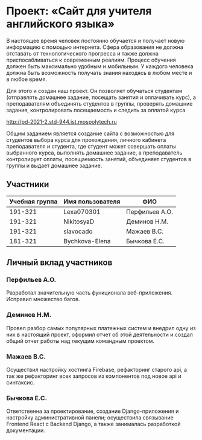 # Проект: «Сайт для учителя английского языка»

В настоящее время человек постоянно обучается и получает новую информацию с помощью интернета. Сфера образования не должна отставать от технологического прогресса и также должна приспосабливаться к современным реалиям. Процесс обучения должен быть максимально удобным и мобильным. У каждого человека должна быть возможность получать знания находясь в любом месте и в любое время.

Для этого и создан наш проект. Он позволяет обучаться студентам (отправлять домашнее задание, посещать занятия и оплачивать курс), а преподавателям объединять студентов в группы, проверять домашние задания, контролировать посещаемость и следить за оплатой курса

http://pd-2021-2.std-944.ist.mospolytech.ru

Общим заданием является создание сайта с возможностью для студентов выбора курса для прохождения, личного кабинета преподавателя и студента, где студент может совершать оплаты выбранного курса, выполнять домашнее задание, а преподаватель контролирует оплаты, посещаемость занятий,  объединяет студентов в группы и выдает домашнее задание.

## Участники

| Учебная группа | Имя пользователя | ФИО                      |
|----------------|------------------|--------------------------|
| 191-321        | Lexa070301       | Перфильев А.О.           |
| 191-321        | NikitosyaD       | Деминов Н.М.             |
| 191-321        | slavocado        | Мажаев В.С.              |
| 181-321        | Bychkova-Elena   | Бычкова Е.С.             |

## Личный вклад участников

### Перфильев А.О.

Разработал значительную часть функционала веб-приложения. Исправил множество багов.

### Деминов Н.М.

Провел разбор самых популярных платежных систем и внедрил одну из них в настоящий проект, оформил отчет об этой деятельности и создал общий отчет работы над текущим командным проектом.

### Мажаев В.С.

Осуществил настройку хостинга Firebase, рефакторинг старого api, а так же рефакторинг всех запросов из компонентов под новое api и синтаксис.

### Бычкова Е.С.

Ответственна за проектирование, создание Django-приложения и настройку административной панели; осуществила связывание Frontend React с Backend Django, а также занималась разработкой документации.
